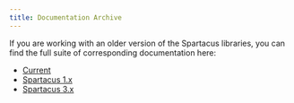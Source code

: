```yaml
---
title: Documentation Archive
---
```


If you are working with an older version of the Spartacus libraries, you can find the full suite of corresponding documentation here:

- [Current](https://gladius-mtl.github.io/spartacus-docs/)
- [Spartacus 1.x](https://gladius-mtl.github.io/spartacus-docs/1.x/)
- [Spartacus 3.x](https://gladius-mtl.github.io/spartacus-docs/3.x/)